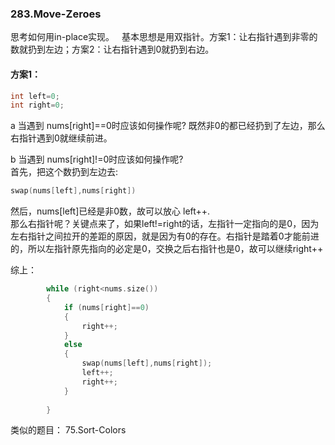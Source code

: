 ### 283.Move-Zeroes

思考如何用in-place实现。  
基本思想是用双指针。方案1：让右指针遇到非零的数就扔到左边；方案2：让右指针遇到0就扔到右边。

#### 方案1：
```cpp
int left=0;
int right=0;
```
a 当遇到 nums[right]==0时应该如何操作呢? 既然非0的都已经扔到了左边，那么右指针遇到0就继续前进。

b 当遇到 nums[right]!=0时应该如何操作呢?     
首先，把这个数扔到左边去:
```cpp
swap(nums[left],nums[right])
```
然后，nums[left]已经是非0数，故可以放心 left++.    
那么右指针呢？关键点来了，如果left!=right的话，左指针一定指向的是0，因为左右指针之间拉开的差距的原因，就是因为有0的存在。右指针是踏着0才能前进的，所以左指针原先指向的必定是0，交换之后右指针也是0，故可以继续right++

综上：
```cpp
        while (right<nums.size())
        {
            if (nums[right]==0)
            {
                right++;
            }
            else
            {
                swap(nums[left],nums[right]);
                left++;
                right++;
            }
                
        }
```

类似的题目：
 75.Sort-Colors

